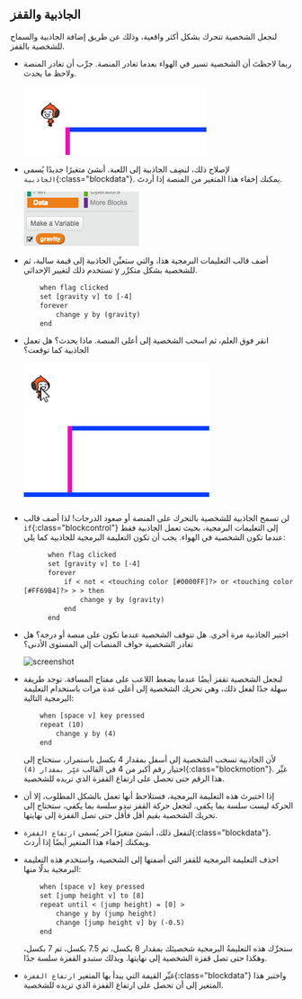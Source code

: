 ## الجاذبية والقفز

لنجعل الشخصية تتحرك بشكل أكثر واقعية، وذلك عن طريق إضافة الجاذبية والسماح للشخصية بالقفز.



+ ربما لاحظتَ أن الشخصية تسير في الهواء بعدما تغادر المنصة. جرِّب أن تغادر المنصة ولاحظ ما يحدث.

	![screenshot](images/dodge-no-gravity.png)

+ لإصلاح ذلك، لنضِف الجاذبية إلى اللعبة. أنشئ متغيرًا جديدًا يُسمى `الجاذبية`{:class="blockdata"}. يمكنك إخفاء هذا المتغير من المنصة إذا أردتَ.

	![screenshot](images/dodge-gravity.png)

+ أضف قالب التعليمات البرمجية هذا، والتي ستعيِّن الجاذبية إلى قيمة سالبة، ثم تستخدم ذلك لتغيير الإحداثي y للشخصية بشكل متكرِّر.

	```blocks
		when flag clicked
		set [gravity v] to [-4]
		forever
			change y by (gravity)
		end
	```

+ انقر فوق العلم، ثم اسحب الشخصية إلى أعلى المنصة. ماذا يحدث؟ هل تعمل الجاذبية كما توقعت؟

	![screenshot](images/dodge-gravity-drag.png)

+ لن تسمح الجاذبية للشخصية بالتحرك على المنصة أو صعود الدرجات! لذا أضف قالب `if`{:class="blockcontrol"} إلى التعليمات البرمجية، بحيث تعمل الجاذبية فقط عندما تكون الشخصية في الهواء. يجب أن تكون التعليمة البرمجية للجاذبية كما يلي:

  ```blocks
		when flag clicked
		set [gravity v] to [-4]
		forever
			if < not < <touching color [#0000FF]?> or <touching color [#FF69B4]?> > > then
				change y by (gravity)
			end
		end
	```

+ اختبر الجاذبية مرة أخرى. هل تتوقف الشخصية عندما تكون على منصة أو درجة؟ هل تغادر الشخصية حواف المنصات إلى المستوى الأدنى؟

	![screenshot](images/dodge-gravity-test.png)

+ لنجعل الشخصية تقفز أيضًا عندما يضغط اللاعب على مفتاح المسافة. توجد طريقة سهلة جدًا لفعل ذلك، وهي تحريك الشخصية إلى أعلى عدة مرات باستخدام التعليمة البرمجية التالية:

	```blocks
		when [space v] key pressed
		repeat (10)
			change y by (4)
		end
	```

	لأن الجاذبية تسحب الشخصية إلى أسفل بمقدار 4 بكسل باستمرار، ستحتاج إلى اختيار رقم أكبر من 4 في القالب `غيِّر بمقدار (4)`{:class="blockmotion"}. غيِّر هذا الرقم حتى تحصل على ارتفاع القفزة الذي تريده للشخصية.

+ إذا اختبرتَ هذه التعليمة البرمجية، فستلاحظ أنها تعمل بالشكل المطلوب، إلا أن الحركة ليست سلسة بما يكفي. لتجعل حركة القفز تبدو سلسة بما يكفي، ستحتاج إلى تحريك الشخصية بقيم أقل فأقل حتى تصل القفزة إلى نهايتها.

+ لتفعل ذلك، أنشئ متغيرًا آخر يُسمى `ارتفاع القفزة`{:class="blockdata"}. ويمكنك إخفاء هذا المتغير أيضًا إذا أردتَ.

+ احذف التعليمة البرمجية للقفز التي أضفتها إلى الشخصية، واستخدم هذه التعليمة البرمجية بدلًا منها:

	
	```blocks
		when [space v] key pressed
		set [jump height v] to [8]
		repeat until < (jump height) = [0] >
			change y by (jump height)
			change [jump height v] by (-0.5)
		end
	```

	ستحرِّك هذه التعليمةُ البرمجية شخصيتَك بمقدار 8 بكسل، ثم 7.5 بكسل، ثم 7 بكسل، وهكذا حتى تصل قفزة الشخصية إلى نهايتها. وبذلك ستبدو القفزة سلسة جدًا.

+ غيِّر القيمة التي يبدأ بها المتغير `ارتفاع القفزة`{:class="blockdata"} واختبر هذا المتغير إلى أن تحصل على ارتفاع القفزة الذي تريده للشخصية.




